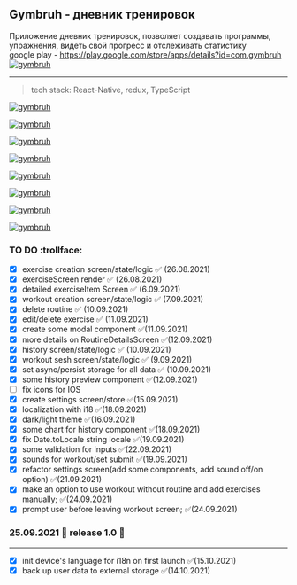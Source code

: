 ## Gymbruh - дневник тренировок

Приложение дневник тренировок, позволяет создавать программы, упражнения, видеть свой прогресс и отслеживать статистику\
google play - https://play.google.com/store/apps/details?id=com.gymbruh
[![gymbruh](https://i.yapx.ru/OVV0wm.jpg "google play")](https://i.yapx.ru/OVV0wm.jpg)
***

>tech stack:
React-Native, redux, TypeScript

[![gymbruh](https://i.yapx.ru/OTGSWl.jpg "home screen")](https://i.yapx.ru/OTGSW.jpg)

[![gymbruh](https://i.yapx.ru/OjuDDl.png "settings screen")](https://i.yapx.ru/OjuDDl.png)

[![gymbruh](https://i.yapx.ru/OTGSUl.jpg "create routine screen")](https://i.yapx.ru/OTGSUl.jpg)

[![gymbruh](https://i.yapx.ru/OTGSVl.jpg "workout screen")](https://i.yapx.ru/OTGSVl.jpg)

[![gymbruh](https://i.yapx.ru/OTGSYl.jpg "history screen")](https://i.yapx.ru/OTGSYl.jpg)

[![gymbruh](https://i.yapx.ru/OTGSZl.jpg "history screen2")](https://i.yapx.ru/OTGSZl.jpg)

[![gymbruh](https://i.yapx.ru/OTGScl.jpg "exercise detailed screen")](https://i.yapx.ru/OTGScl.jpg)

[![gymbruh](https://i.yapx.ru/OTGSal.jpg "routine detailed screen")](https://i.yapx.ru/OTGSal.jpg)


### TO DO :trollface:

- [x] exercise creation screen/state/logic ✅ (26.08.2021)
- [x] exerciseScreen render ✅ (26.08.2021)
- [x] detailed exerciseItem Screen ✅ (6.09.2021)
- [x] workout  creation screen/state/logic ✅ (7.09.2021)
- [x] delete routine ✅ (10.09.2021)
- [x] edit/delete exercise  ✅ (11.09.2021)
- [x] create some modal component  ✅(11.09.2021)
- [x] more details on RoutineDetailsScreen ✅(12.09.2021)
- [x] history screen/state/logic ✅ (10.09.2021)
- [x] workout sesh screen/state/logic ✅ (9.09.2021)
- [x] set async/persist  storage for all data ✅ (10.09.2021)
- [x] some history preview component ✅(12.09.2021)
- [ ] fix icons for IOS
- [x] create settings screen/store   ✅(15.09.2021)
- [x] localization with i18   ✅(18.09.2021)
- [x] dark/light theme  ✅(16.09.2021)
- [x] some chart for history component   ✅(18.09.2021)
- [x] fix Date.toLocale string locale  ✅(19.09.2021)
- [x] some validation for inputs  ✅(22.09.2021)
- [x] sounds for workout/set submit ✅(19.09.2021)
- [x] refactor settings screen(add some components, add sound off/on option) ✅(21.09.2021)
- [x] make an option to use workout without routine and add exercises manually;  ✅(24.09.2021)
- [x] prompt user before leaving workout screen; ✅(24.09.2021)

 ### 25.09.2021 🐄 release 1.0 🐄
___

- [x] init device's language for i18n on first launch ✅(15.10.2021)
- [x] back up user data to external storage ✅(14.10.2021)

